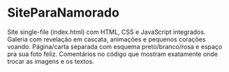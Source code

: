 # SiteParaNamorado
Site single-file (index.html) com HTML, CSS e JavaScript integrados.  Galeria com revelação em cascata, animações e pequenos corações voando.  Página/carta separada com esquema preto/branco/rosa e espaço pra sua foto feliz.  Comentários no código que mostram exatamente onde trocar as imagens e os textos.
